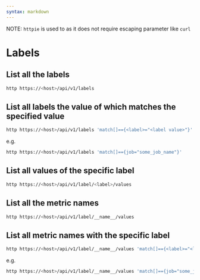 ```yaml
---
syntax: markdown
---
```


NOTE: `httpie` is used to as it does not require escaping parameter like `curl`

# Labels

## List all the labels
```sh
http https://<host>/api/v1/labels
```

## List all labels the value of which matches the specified value
```sh
http https://<host>/api/v1/labels 'match[]=={<label>="<label value>"}'
```
e.g.
```sh
http https://<host>/api/v1/labels 'match[]=={job="some_job_name"}'
```

## List all values of the specific label
```sh
http https://<host>/api/v1/label/<label>/values
```

## List all the metric names
```sh
http https://<host>/api/v1/label/__name__/values
```

## List all metric names with the specific label
```sh
http https://<host>/api/v1/label/__name__/values 'match[]=={<label>="<label value>"}'
```
e.g.
```sh
http https://<host>/api/v1/label/__name__/values 'match[]=={job="some_job_name"}'
```
